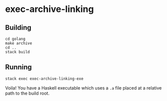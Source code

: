 # exec-archive-linking

## Building
```
cd golang
make archive
cd ..
stack build
```

## Running
```
stack exec exec-archive-linking-exe
```

Voila! You have a Haskell executable which uses a `.a` file placed at a relative path to the build root.
